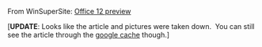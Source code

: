 From WinSuperSite: [Office 12
preview](http://winsupersite.com/showcase/office12_preview1.asp)

[**UPDATE**: Looks like the article and pictures were taken down.  You
can still see the article through the [google
cache](http://shrinkster.com/47i) though.]
